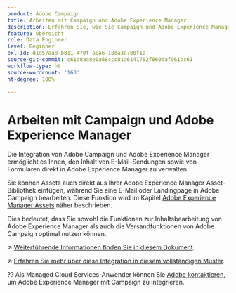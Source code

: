 ```yaml
---
product: Adobe Campaign
title: Arbeiten mit Campaign und Adobe Experience Manager
description: Erfahren Sie, wie Sie Campaign und Adobe Experience Manager gemeinsam verwenden können
feature: Übersicht
role: Data Engineer
level: Beginner
exl-id: d1d57aa8-b811-470f-a8a6-18da3a700f1a
source-git-commit: c61d8aa8e0a68ccc81a6141782f860daf061bc61
workflow-type: ht
source-wordcount: '163'
ht-degree: 100%

---
```


# Arbeiten mit Campaign und Adobe Experience Manager

Die Integration von Adobe Campaign und Adobe Experience Manager ermöglicht es Ihnen, den Inhalt von E-Mail-Sendungen sowie von Formularen direkt in Adobe Experience Manager zu verwalten.

Sie können Assets auch direkt aus Ihrer Adobe Experience Manager Asset-Bibliothek einfügen, während Sie eine E-Mail oder Landingpage in Adobe Campaign bearbeiten. Diese Funktion wird im Kapitel [Adobe Experience Manager Assets](https://experienceleague.adobe.com/docs/experience-manager-cloud-service/assets/overview.html?lang=de) näher beschrieben.

Dies bedeutet, dass Sie sowohl die Funktionen zur Inhaltsbearbeitung von Adobe Experience Manager als auch die Versandfunktionen von Adobe Campaign optimal nutzen können.

↗️ [Weiterführende Informationen finden Sie in diesem Dokument](https://experienceleague.adobe.com/docs/experience-manager-65/administering/integration/campaignonpremise.html?lang=de#aem-and-adobe-campaign-integration-workflow).

↗️ [ Erfahren Sie mehr über diese Integration in diesem vollständigen Muster](https://experienceleague.adobe.com/docs/campaign-classic/using/integrating-with-adobe-experience-cloud/adobe-experience-manager/creating-an-experience-manager-newsletter.html?lang=de#integrating-with-adobe-experience-cloud).

?? Als Managed Cloud Services-Anwender können Sie [Adobe kontaktieren](../start/campaign-faq.md#support), um Adobe Experience Manager mit Campaign zu integrieren.

